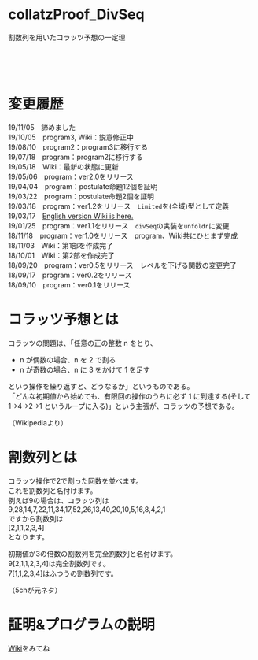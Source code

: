 # collatzProof_DivSeq
割数列を用いたコラッツ予想の一定理  

<br />
<br />
<br />

# 変更履歴
19/11/05　諦めました  
19/10/05　program3, Wiki：鋭意修正中  
19/08/10　program2：program3に移行する  
19/07/18　program：program2に移行する  
19/05/18　Wiki：最新の状態に更新  
19/05/06　program：ver2.0をリリース  
19/04/04　program：postulate命題12個を証明  
19/03/22　program：postulate命題2個を証明  
19/03/18　program：ver1.2をリリース　`Limited`を(全域)型として定義  
19/03/17　<a href="http://vixra.org/abs/1903.0296" target="_blank">English version Wiki is here.</a>  
19/01/25　program：ver1.1をリリース　`divSeq`の実装を`unfoldr`に変更  
18/11/18　program：ver1.0をリリース　program、Wiki共にひとまず完成  
18/11/03　Wiki：第1部を作成完了  
18/10/01　Wiki：第2部を作成完了  
18/09/20　program：ver0.5をリリース　レベルを下げる関数の変更完了  
18/09/17　program：ver0.2をリリース  
18/09/10　program：ver0.1をリリース  

# コラッツ予想とは
コラッツの問題は、「任意の正の整数 n をとり、  
  
- n が偶数の場合、n を 2 で割る  
- n が奇数の場合、n に 3 をかけて 1 を足す  
  
という操作を繰り返すと、どうなるか」というものである。  
「どんな初期値から始めても、有限回の操作のうちに必ず 1 に到達する(そして 1→4→2→1 というループに入る)」という主張が、コラッツの予想である。   

（Wikipediaより）  

# 割数列とは
コラッツ操作で2で割った回数を並べます。  
これを割数列と名付けます。  
例えば9の場合は、コラッツ列は  
9,28,14,7,22,11,34,17,52,26,13,40,20,10,5,16,8,4,2,1  
ですから割数列は  
[2,1,1,2,3,4]  
となります。

初期値が3の倍数の割数列を完全割数列と名付けます。  
9[2,1,1,2,3,4]は完全割数列です。  
7[1,1,2,3,4]はふつうの割数列です。  

（5chが元ネタ）  

# 証明&プログラムの説明
[Wiki](https://github.com/righ1113/collatzProof_DivSeq/wiki)をみてね  

<br />
<br />
<br />
